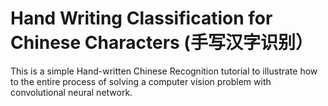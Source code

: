 # Hand Writing Classification for Chinese Characters (手写汉字识别）

This is a simple Hand-written Chinese Recognition tutorial to illustrate how to the entire process of solving a computer vision problem with convolutional neural network.
